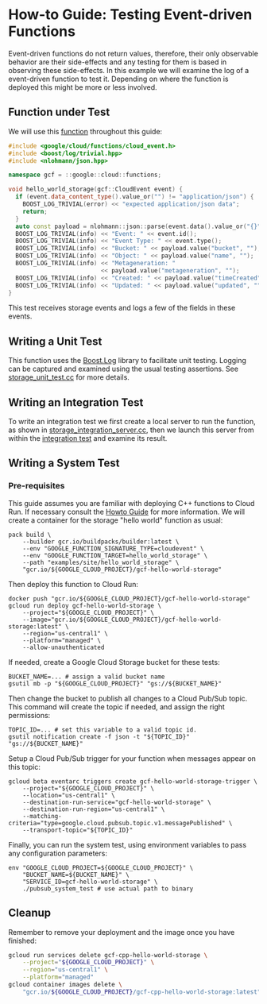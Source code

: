 # How-to Guide: Testing Event-driven Functions

Event-driven functions do not return values, therefore, their only observable
behavior are their side-effects and any testing for them is based in observing
these side-effects. In this example we will examine the log of a event-driven
function to test it. Depending on where the function is deployed this might be
more or less involved.

## Function under Test

We will use this [function][snippet source] throughout this guide:

<!-- inject-snippet-start -->
[snippet source]: /examples/site/hello_world_storage/hello_world_storage.cc
```cc
#include <google/cloud/functions/cloud_event.h>
#include <boost/log/trivial.hpp>
#include <nlohmann/json.hpp>

namespace gcf = ::google::cloud::functions;

void hello_world_storage(gcf::CloudEvent event) {
  if (event.data_content_type().value_or("") != "application/json") {
    BOOST_LOG_TRIVIAL(error) << "expected application/json data";
    return;
  }
  auto const payload = nlohmann::json::parse(event.data().value_or("{}"));
  BOOST_LOG_TRIVIAL(info) << "Event: " << event.id();
  BOOST_LOG_TRIVIAL(info) << "Event Type: " << event.type();
  BOOST_LOG_TRIVIAL(info) << "Bucket: " << payload.value("bucket", "");
  BOOST_LOG_TRIVIAL(info) << "Object: " << payload.value("name", "");
  BOOST_LOG_TRIVIAL(info) << "Metageneration: "
                          << payload.value("metageneration", "");
  BOOST_LOG_TRIVIAL(info) << "Created: " << payload.value("timeCreated", "");
  BOOST_LOG_TRIVIAL(info) << "Updated: " << payload.value("updated", "");
}
```
<!-- inject-snippet-end -->

This test receives storage events and logs a few of the fields in these
events.

## Writing a Unit Test

This function uses the [Boost.Log][boost-log-gh] library to facilitate unit
testing. Logging can be captured and examined using the usual testing
assertions. See [storage_unit_test.cc] for more details.

## Writing an Integration Test

To write an integration test we first create a local server to run the
function, as shown in [storage_integration_server.cc], then we launch this
server from within the [integration test][storage_integration_test.cc] and
examine its result.

## Writing a System Test

### Pre-requisites

This guide assumes you are familiar with deploying C++ functions to Cloud Run.
If necessary consult the [Howto Guide][container-guide] for more information.
We will create a container for the storage "hello world" function as usual:

```shell
pack build \
    --builder gcr.io/buildpacks/builder:latest \
    --env "GOOGLE_FUNCTION_SIGNATURE_TYPE=cloudevent" \
    --env "GOOGLE_FUNCTION_TARGET=hello_world_storage" \
    --path "examples/site/hello_world_storage" \
    "gcr.io/${GOOGLE_CLOUD_PROJECT}/gcf-hello-world-storage"
```

Then deploy this function to Cloud Run:

```shell
docker push "gcr.io/${GOOGLE_CLOUD_PROJECT}/gcf-hello-world-storage"
gcloud run deploy gcf-hello-world-storage \
    --project="${GOOGLE_CLOUD_PROJECT}" \
    --image="gcr.io/${GOOGLE_CLOUD_PROJECT}/gcf-hello-world-storage:latest" \
    --region="us-central1" \
    --platform="managed" \
    --allow-unauthenticated
```

If needed, create a Google Cloud Storage bucket for these tests:

```shell
BUCKET_NAME=... # assign a valid bucket name
gsutil mb -p "${GOOGLE_CLOUD_PROJECT}" "gs://${BUCKET_NAME}"
```

Then change the bucket to publish all changes to a Cloud Pub/Sub topic. This
command will create the topic if needed, and assign the right permissions:

```shell
TOPIC_ID=... # set this variable to a valid topic id.
gsutil notification create -f json -t "${TOPIC_ID}" "gs://${BUCKET_NAME}"
```

Setup a Cloud Pub/Sub trigger for your function when messages appear on this
topic:

```shell
gcloud beta eventarc triggers create gcf-hello-world-storage-trigger \
    --project="${GOOGLE_CLOUD_PROJECT}" \
    --location="us-central1" \
    --destination-run-service="gcf-hello-world-storage" \
    --destination-run-region="us-central1" \
    --matching-criteria="type=google.cloud.pubsub.topic.v1.messagePublished" \
    --transport-topic="${TOPIC_ID}"
```

Finally, you can run the system test, using environment variables to pass
any configuration parameters:

```shell
env "GOOGLE_CLOUD_PROJECT=${GOOGLE_CLOUD_PROJECT}" \
    "BUCKET_NAME=${BUCKET_NAME}" \
    "SERVICE_ID=gcf-hello-world-storage" \
    ./pubsub_system_test # use actual path to binary
```

## Cleanup

Remember to remove your deployment and the image once you have finished:

```sh
gcloud run services delete gcf-cpp-hello-world-storage \
    --project="${GOOGLE_CLOUD_PROJECT}" \
    --region="us-central1" \
    --platform="managed"
gcloud container images delete \
    "gcr.io/${GOOGLE_CLOUD_PROJECT}/gcf-cpp-hello-world-storage:latest"
```

[buildpacks]: https://buildpacks.io
[boost-log-gh]: https://github.com/boostorg/log
[storage_unit_test.cc]: storage_unit_test.cc
[storage_integration_server.cc]: storage_integration_server.cc
[storage_integration_test.cc]: storage_integration_test.cc
[quickstart-guide]: /examples/site/howto_local_development/README.md
[container-guide]: /examples/site/howto_create_container/README.md
[pubsub-quickstart]: https://cloud.google.com/pubsub/docs/quickstart-console
